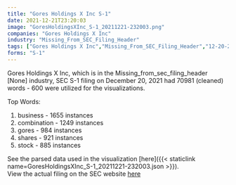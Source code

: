 ```yaml
---
title: "Gores Holdings X Inc S-1"
date: 2021-12-21T23:20:03
image: "GoresHoldingsXInc_S-1_20211221-232003.png"
companies: "Gores Holdings X Inc"
industry: "Missing_From_SEC_Filing_Header"
tags: ["Gores Holdings X Inc","Missing_From_SEC_Filing_Header","12-20-2021","S-1"]
forms: "S-1"
---
```

Gores Holdings X Inc, which is in the Missing_from_sec_filing_header [None] industry, SEC S-1 filing on December 20, 2021 had 70981 (cleaned) words - 600 were utilized for the visualizations.

Top Words:
1. business - 1655 instances
2. combination - 1249 instances
3. gores - 984 instances
4. shares - 921 instances
5. stock - 885 instances


See the parsed data used in the visualization [here]({{< staticlink name=GoresHoldingsXInc_S-1_20211221-232003.json >}}).  
View the actual filing on the SEC website [here](https://www.sec.gov/Archives/edgar/data/1897941/0001193125-21-362558.txt)